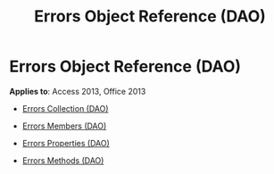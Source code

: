 ﻿---
title: Errors Object Reference (DAO)
TOCTitle: Errors Object
ms:assetid: 5ec58b69-652b-4e5d-9f3f-33be1c83dfcd
ms:mtpsurl: https://msdn.microsoft.com/library/Dn142155(v=office.15)
ms:contentKeyID: 52072643
ms.date: 09/18/2015
mtps_version: v=office.15
---

# Errors Object Reference (DAO)


**Applies to**: Access 2013, Office 2013



  - [Errors Collection (DAO)](errors-collection-dao.md)

  - [Errors Members (DAO)](errors-members-dao.md)

  - [Errors Properties (DAO)](errors-properties-dao.md)

  - [Errors Methods (DAO)](errors-methods-dao.md)

